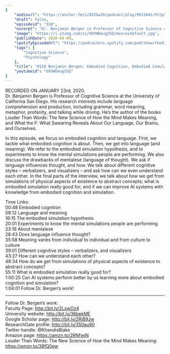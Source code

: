 ```yaml
---
{
	"audiourl": "https://anchor.fm/s/822ba20/podcast/play/9912641/https%3A%2F%2Fd3ctxlq1ktw2nl.cloudfront.net%2Fproduction%2F2020-0-24%2F44937362-44100-2-145ccdd103821.m4a",
	"draft": false,
	"episodeid": "318",
	"excerpt": "Dr. Benjamin Bergen is Professor of Cognitive Science at the University of California San Diego. His research interests include language comprehension and production, including grammar, word meaning, metaphor, profanity, and talking while driving. He’s the author of the books Louder Than Words: The New Science of How the Mind Makes Meaning, and What the F: What Swearing Reveals About Our Language, Our Brains, and Ourselves.",
	"image": "https://i.ytimg.com/vi/UXVWDeugSSQ/maxresdefault.jpg",
	"publishDate": 2020-04-09,
	"spotifyEpisodeUrl": "https://podcasters.spotify.com/pod/show/thedissenter/episodes/318-Benjamin-Bergen-Embodied-Cognition--Embodied-Simulation--Language--And-AI-ead0s1",
	"tags": [
		"Cognitive Science",
		"Psychology"
	],
	"title": "#318 Benjamin Bergen: Embodied Cognition, Embodied Simulation, Language, And AI",
	"youtubeid": "UXVWDeugSSQ"
}
---
```

RECORDED ON JANUARY 23rd, 2020.  
Dr. Benjamin Bergen is Professor of Cognitive Science at the University of California San Diego. His research interests include language comprehension and production, including grammar, word meaning, metaphor, profanity, and talking while driving. He’s the author of the books Louder Than Words: The New Science of How the Mind Makes Meaning, and What the F: What Swearing Reveals About Our Language, Our Brains, and Ourselves.

In this episode, we focus on embodied cognition and language. First, we tackle what embodied cognition is about. Then, we get into language (and meaning). We refer to the embodied simulation hypothesis, and to experiments to know the mental simulations people are performing. We also discuss the drawbacks of mentalese (language of thought). We ask if language influences thought, and how. We talk about different cognitive styles – verbalizers, and visualizers – and ask how can we even understand each other. In the final parts of the interview, we talk about how we get from simulations of physical aspects of existence to abstract concepts; what is embodied simulation really good for; and if we can improve AI systems with knowledge from embodied cognition and simulation. 

Time Links:  
<time>00:48</time> Embodied cognition  
<time>09:12</time> Language and meaning  
<time>16:15</time> The embodied simulation hypothesis  
<time>20:01</time> Experiments to know the mental simulations people are performing  
<time>23:18</time> About mentalese  
<time>28:43</time> Does language influence thought?  
<time>35:58</time> Meaning varies from individual to individual and from culture to culture  
<time>39:01</time> Different cognitive styles – verbalizers, and visualizers  
<time>43:27</time> How can we understand each other?  
<time>48:34</time> How do we get from simulations of physical aspects of existence to abstract concepts?  
<time>55:11</time> What is embodied simulation really good for?  
<time>1:00:25</time> Can AI systems perform better by us learning more about embodied cognition and simulation?  
<time>1:04:01</time> Follow Dr. Bergen’s work!

---

Follow Dr. Bergen’s work:  
Faculty Page: http://bit.ly/2LxwOz4  
University website: http://bit.ly/36bekME  
Google Scholar page: http://bit.ly/2RjB9Jw  
ResearchGate profile: http://bit.ly/350au90  
Twitter handle: @KhandisBlake  
Amazon page: https://amzn.to/2RNfwjN  
Louder Than Words: The New Science of How the Mind Makes Meaning: https://amzn.to/38fQ0ew
